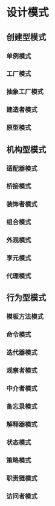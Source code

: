 # 设计模式

## 创建型模式

### 单例模式

### 工厂模式

### 抽象工厂模式

### 建造者模式

### 原型模式

## 机构型模式

### 适配器模式

### 桥接模式

### 装饰者模式

### 组合模式

### 外观模式

### 享元模式

### 代理模式

## 行为型模式

### 模板方法模式

### 命令模式

### 迭代器模式

### 观察者模式

### 中介者模式

### 备忘录模式

### 解释器模式

### 状态模式

### 策略模式

### 职责链模式

### 访问者模式